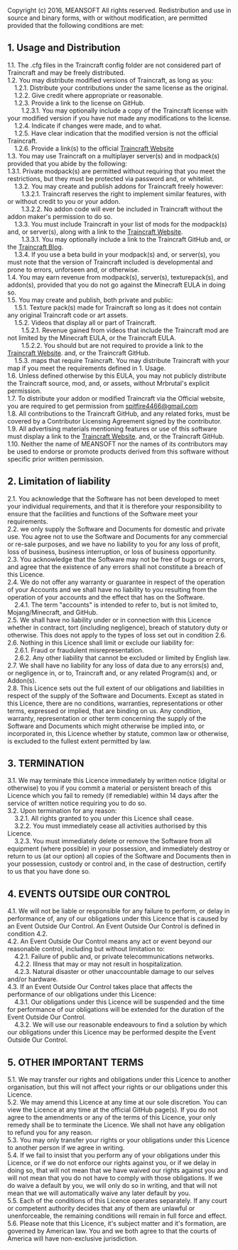 Copyright (c) 2016, MEANSOFT</b>
All rights reserved.</b>
</b>
Redistribution and use in source and binary forms, with or without modification, are permitted provided that the following conditions are met:</b>


## 1. Usage and Distribution
1.1. The .cfg files in the Traincraft config folder are not considered part of Traincraft and may be freely distributed.<br/>
1.2. You may distribute modified versions of Traincraft, as long as you:<br/>
&nbsp;&nbsp;&nbsp;&nbsp;1.2.1. Distribute your contributions under the same license as the original.<br/>
&nbsp;&nbsp;&nbsp;&nbsp;1.2.2. Give credit where appropriate or reasonable.<br/>
&nbsp;&nbsp;&nbsp;&nbsp;1.2.3. Provide a link to the license on GitHub.<br/>
&nbsp;&nbsp;&nbsp;&nbsp;&nbsp;&nbsp;&nbsp;&nbsp;1.2.3.1. You may optionally include a copy of the Traincraft license with your modified version if you have not made any modifications to the license.<br/>
&nbsp;&nbsp;&nbsp;&nbsp;1.2.4. Indicate if changes were made, and to what.<br/>
&nbsp;&nbsp;&nbsp;&nbsp;1.2.5. Have clear indication that the modified version is not the official Traincraft.<br/>
&nbsp;&nbsp;&nbsp;&nbsp;1.2.6. Provide a link(s) to the official [Traincraft Website](http://traincraft-mod.com/)<br/>
1.3. You may use Traincraft on a multiplayer server(s) and in modpack(s) provided that you abide by the following:<br/>
    1.3.1. Private modpack(s) are permitted without requiring that you meet the restrictions, but they must be protected via password and, or whitelist.<br/>
&nbsp;&nbsp;&nbsp;&nbsp;1.3.2. You may create and publish addons for Traincraft freely however:<br/>
&nbsp;&nbsp;&nbsp;&nbsp;&nbsp;&nbsp;&nbsp;&nbsp;1.3.2.1. Traincraft reserves the right to implement similar features, with or without credit to you or your addon.<br/>
&nbsp;&nbsp;&nbsp;&nbsp;&nbsp;&nbsp;&nbsp;&nbsp;1.3.2.2. No addon code will ever be included in Traincraft without the addon maker's permission to do so.<br/>
&nbsp;&nbsp;&nbsp;&nbsp;1.3.3. You must include Traincraft in your list of mods for the modpack(s) and, or server(s), along with a link to the [Traincraft Website](http://traincraft-mod.com).<br/>
&nbsp;&nbsp;&nbsp;&nbsp;&nbsp;&nbsp;&nbsp;&nbsp;1.3.3.1. You may optionally include a link to the Traincraft GitHub and, or the [Traincraft Blog](http://blog.meansoft.si/).<br/>
&nbsp;&nbsp;&nbsp;&nbsp;1.3.4. If you use a beta build in your modpack(s) and, or server(s), you must note that the version of Traincraft included is developmental and prone to errors, unforseen and, or otherwise.<br/>
1.4. You may earn revenue from modpack(s), server(s), texturepack(s), and addon(s), provided that you do not go against the Minecraft EULA in doing so.<br/>
1.5. You may create and publish, both private and public:<br/>
&nbsp;&nbsp;&nbsp;&nbsp;1.5.1. Texture pack(s) made for Traincraft so long as it does not contain any original Traincraft code or art assets.<br/>
&nbsp;&nbsp;&nbsp;&nbsp;1.5.2. Videos that display all or part of Traincraft.<br/>
&nbsp;&nbsp;&nbsp;&nbsp;&nbsp;&nbsp;&nbsp;&nbsp;1.5.2.1. Revenue gained from videos that include the Traincraft mod are not limited by the Minecraft EULA, or the Traincraft EULA.<br/>
&nbsp;&nbsp;&nbsp;&nbsp;&nbsp;&nbsp;&nbsp;&nbsp;1.5.2.2. You should but are not required to provide a link to the [Traincraft Website](http://traincraft-mod.com/). and, or the Traincraft GitHub.<br/>
&nbsp;&nbsp;&nbsp;&nbsp;1.5.3. maps that require Traincraft. You may distribute Traincraft with your map if you meet the requirements defined in 1. Usage.<br/>
1.6. Unless defined otherwise by this EULA, you may not publicly distribute the Traincraft source, mod, and, or assets, without Mrbrutal's explicit permission.<br/>
1.7. To distribute your addon or modified Traincraft via the Official website, you are required to get permission from spitfire4466@gmail.com<br/>
1.8. All contributions to the Traincraft GitHub, and any related forks, must be covered by a Contributor Licensing Agreement signed by the contributor.<br/>
1.9. All advertising materials mentioning features or use of this software must display a link to the [Traincraft Website](http://traincraft-mod.com/). and, or the Traincraft GitHub.
1.10. Neither the name of MEANSOFT nor the names of its contributors may be used to endorse or promote products derived from this software without specific prior written permission.

## 2. Limitation of liability
2.1. You acknowledge that the Software has not been developed to meet your individual requirements, and that it is therefore your responsibility to ensure that the facilities and functions of the Software meet your requirements.<br/>
2.2. we only supply the Software and Documents for domestic and private use. You agree not to use the Software and Documents for any commercial or re-sale purposes, and we have no liability to you for any loss of profit, loss of business, business interruption, or loss of business opportunity.<br/>
2.3. You acknowledge that the Software may not be free of bugs or errors, and agree that the existence of any errors shall not constitute a breach of this Licence.<br/>
2.4. We do not offer any warranty or guarantee in respect of the operation of your Accounts and we shall have no liability to you resulting from the operation of your accounts and the effect that has on the Software.<br/>
&nbsp;&nbsp;&nbsp;&nbsp;2.4.1. The term "accounts" is intended to refer to, but is not limited to, Mojang/Minecraft, and GitHub.<br/>
2.5. We shall have no liability under or in connection with this Licence whether in contract, tort (including negligence), breach of statutory duty or otherwise. This does not apply to the types of loss set out in condition 2.6.<br/>
2.6. Nothing in this Licence shall limit or exclude our liability for:<br/>
&nbsp;&nbsp;&nbsp;&nbsp;2.6.1. Fraud or fraudulent misrepresentation.<br/>
&nbsp;&nbsp;&nbsp;&nbsp;2.6.2. Any other liability that cannot be excluded or limited by English law.<br/>
2.7. We shall have no liability for any loss of data due to any errors(s) and, or negligence in, or to, Traincraft and, or any related Program(s) and, or Addon(s).<br/>
2.8. This Licence sets out the full extent of our obligations and liabilities in respect of the supply of the Software and Documents. Except as stated in this Licence, there are no conditions, warranties, representations or other terms, expressed or implied, that are binding on us. Any condition, warranty, representation or other term concerning the supply of the Software and Documents which might otherwise be implied into, or incorporated in, this Licence whether by statute, common law or otherwise, is excluded to the fullest extent permitted by law.<br/>


## 3. TERMINATION
3.1. We may terminate this Licence immediately by written notice (digital or otherwise) to you if you commit a material or persistent breach of this Licence which you fail to remedy (if remediable) within 14 days after the service of written notice requiring you to do so.<br/>
3.2. Upon termination for any reason:<br/>
&nbsp;&nbsp;&nbsp;&nbsp;3.2.1. All rights granted to you under this Licence shall cease.<br/>
&nbsp;&nbsp;&nbsp;&nbsp;3.2.2. You must immediately cease all activities authorised by this Licence.<br/>
&nbsp;&nbsp;&nbsp;&nbsp;3.2.3. You must immediately delete or remove the Software from all equipment (where possible) in your possession, and immediately destroy or return to us (at our option) all copies of the Software and Documents then in your possession, custody or control and, in the case of destruction, certify to us that you have done so.<br/>


## 4. EVENTS OUTSIDE OUR CONTROL
4.1. We will not be liable or responsible for any failure to perform, or delay in performance of, any of our obligations under this Licence that is caused by an Event Outside Our Control. An Event Outside Our Control is defined in condition 4.2.<br/>
4.2. An Event Outside Our Control means any act or event beyond our reasonable control, including but without limitation to:<br/>
&nbsp;&nbsp;&nbsp;&nbsp;4.2.1. Failure of public and, or private telecommunications networks.<br/>
&nbsp;&nbsp;&nbsp;&nbsp;4.2.2. Illness that may or may not result in hospitalization.<br/>
&nbsp;&nbsp;&nbsp;&nbsp;4.2.3. Natural disaster or other unaccountable damage to our selves and/or hardware.<br/>
4.3. If an Event Outside Our Control takes place that affects the performance of our obligations under this Licence:<br/>
&nbsp;&nbsp;&nbsp;&nbsp;4.3.1. Our obligations under this Licence will be suspended and the time for performance of our obligations will be extended for the duration of the Event Outside Our Control.<br/>
&nbsp;&nbsp;&nbsp;&nbsp;4.3.2. We will use our reasonable endeavours to find a solution by which our obligations under this Licence may be performed despite the Event Outside Our Control.<br/>


## 5. OTHER IMPORTANT TERMS
5.1. We may transfer our rights and obligations under this Licence to another organisation, but this will not affect your rights or our obligations under this Licence.<br/>
5.2. We may amend this Licence at any time at our sole discretion. You can view the Licence at any time at the official GitHub page(s). If you do not agree to the amendments or any of the terms of this Licence, your only remedy shall be to terminate the Licence. We shall not have any obligation to refund you for any reason.<br/>
5.3. You may only transfer your rights or your obligations under this Licence to another person if we agree in writing.<br/>
5.4. If we fail to insist that you perform any of your obligations under this Licence, or if we do not enforce our rights against you, or if we delay in doing so, that will not mean that we have waived our rights against you and will not mean that you do not have to comply with those obligations. If we do waive a default by you, we will only do so in writing, and that will not mean that we will automatically waive any later default by you.<br/>
5.5. Each of the conditions of this Licence operates separately. If any court or competent authority decides that any of them are unlawful or unenforceable, the remaining conditions will remain in full force and effect.<br/>
5.6. Please note that this Licence, it's subject matter and it's formation, are governed by American law. You and we both agree to that the courts of America will have non-exclusive jurisdiction.
